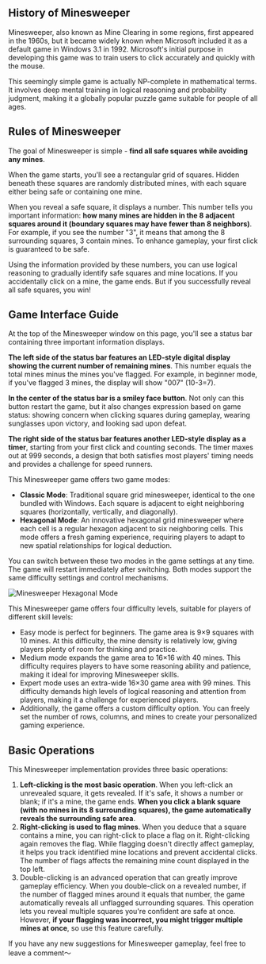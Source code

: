 ## History of Minesweeper

Minesweeper, also known as Mine Clearing in some regions, first appeared in the 1960s, but it became widely known when Microsoft included it as a default game in Windows 3.1 in 1992. Microsoft's initial purpose in developing this game was to train users to click accurately and quickly with the mouse.

This seemingly simple game is actually NP-complete in mathematical terms. It involves deep mental training in logical reasoning and probability judgment, making it a globally popular puzzle game suitable for people of all ages.

## Rules of Minesweeper

The goal of Minesweeper is simple - **find all safe squares while avoiding any mines**.

When the game starts, you'll see a rectangular grid of squares. Hidden beneath these squares are randomly distributed mines, with each square either being safe or containing one mine.

When you reveal a safe square, it displays a number. This number tells you important information: **how many mines are hidden in the 8 adjacent squares around it (boundary squares may have fewer than 8 neighbors)**. For example, if you see the number "3", it means that among the 8 surrounding squares, 3 contain mines. To enhance gameplay, your first click is guaranteed to be safe.

Using the information provided by these numbers, you can use logical reasoning to gradually identify safe squares and mine locations. If you accidentally click on a mine, the game ends. But if you successfully reveal all safe squares, you win!

## Game Interface Guide

At the top of the Minesweeper window on this page, you'll see a status bar containing three important information displays.

**The left side of the status bar features an LED-style digital display showing the current number of remaining mines**. This number equals the total mines minus the mines you've flagged. For example, in beginner mode, if you've flagged 3 mines, the display will show "007" (10-3=7).

**In the center of the status bar is a smiley face button**. Not only can this button restart the game, but it also changes expression based on game status: showing concern when clicking squares during gameplay, wearing sunglasses upon victory, and looking sad upon defeat.

**The right side of the status bar features another LED-style display as a timer**, starting from your first click and counting seconds. The timer maxes out at 999 seconds, a design that both satisfies most players' timing needs and provides a challenge for speed runners.

This Minesweeper game offers two game modes:

- **Classic Mode**: Traditional square grid minesweeper, identical to the one bundled with Windows. Each square is adjacent to eight neighboring squares (horizontally, vertically, and diagonally).
- **Hexagonal Mode**: An innovative hexagonal grid minesweeper where each cell is a regular hexagon adjacent to six neighboring cells. This mode offers a fresh gaming experience, requiring players to adapt to new spatial relationships for logical deduction.

You can switch between these two modes in the game settings at any time. The game will restart immediately after switching. Both modes support the same difficulty settings and control mechanisms.

![Minesweeper Hexagonal Mode](https://slefboot-1251736664.file.myqcloud.com/20241204_ai_gallery_minesweeper_hexdemo.png)

This Minesweeper game offers four difficulty levels, suitable for players of different skill levels:

- Easy mode is perfect for beginners. The game area is 9×9 squares with 10 mines. At this difficulty, the mine density is relatively low, giving players plenty of room for thinking and practice.
- Medium mode expands the game area to 16×16 with 40 mines. This difficulty requires players to have some reasoning ability and patience, making it ideal for improving Minesweeper skills.
- Expert mode uses an extra-wide 16×30 game area with 99 mines. This difficulty demands high levels of logical reasoning and attention from players, making it a challenge for experienced players.
- Additionally, the game offers a custom difficulty option. You can freely set the number of rows, columns, and mines to create your personalized gaming experience.

## Basic Operations

This Minesweeper implementation provides three basic operations:

1. **Left-clicking is the most basic operation**. When you left-click an unrevealed square, it gets revealed. If it's safe, it shows a number or blank; if it's a mine, the game ends. **When you click a blank square (with no mines in its 8 surrounding squares), the game automatically reveals the surrounding safe area**.
2. **Right-clicking is used to flag mines**. When you deduce that a square contains a mine, you can right-click to place a flag on it. Right-clicking again removes the flag. While flagging doesn't directly affect gameplay, it helps you track identified mine locations and prevent accidental clicks. The number of flags affects the remaining mine count displayed in the top left.
3. Double-clicking is an advanced operation that can greatly improve gameplay efficiency. When you double-click on a revealed number, if the number of flagged mines around it equals that number, the game automatically reveals all unflagged surrounding squares. This operation lets you reveal multiple squares you're confident are safe at once. However, **if your flagging was incorrect, you might trigger multiple mines at once**, so use this feature carefully.

If you have any new suggestions for Minesweeper gameplay, feel free to leave a comment～